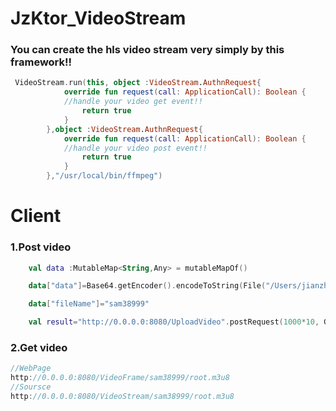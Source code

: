 

# JzKtor_VideoStream

### You can create the hls video stream very simply by this framework!! 

``` kotlin
 VideoStream.run(this, object :VideoStream.AuthnRequest{
            override fun request(call: ApplicationCall): Boolean {
            //handle your video get event!! 
                return true
            }
        },object :VideoStream.AuthnRequest{
            override fun request(call: ApplicationCall): Boolean {
            //handle your video post event!! 
                return true
            }
        },"/usr/local/bin/ffmpeg")
```

# Client

### 1.Post video
```kotlin
    val data :MutableMap<String,Any> = mutableMapOf()

    data["data"]=Base64.getEncoder().encodeToString(File("/Users/jianzhi.wang/Desktop/test/demo.mov").readBytes())

    data["fileName"]="sam38999"

    val result="http://0.0.0.0:8080/UploadVideo".postRequest(1000*10, Gson().toJson(data))

```

### 2.Get video 

```kotlin
//WebPage
http://0.0.0.0:8080/VideoFrame/sam38999/root.m3u8
//Soursce
http://0.0.0.0:8080/VideoStream/sam38999/root.m3u8
```
